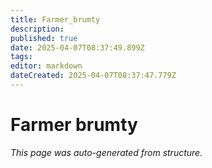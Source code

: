 ```yaml
---
title: Farmer_brumty
description: 
published: true
date: 2025-04-07T08:37:49.899Z
tags: 
editor: markdown
dateCreated: 2025-04-07T08:37:47.779Z
---
```


# Farmer brumty

*This page was auto-generated from structure.*